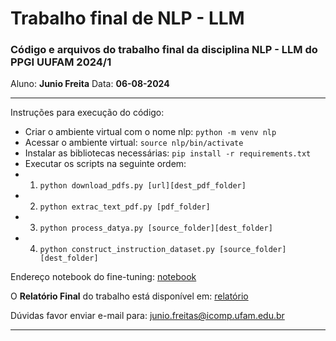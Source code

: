 # Trabalho final de NLP - LLM

### Código e arquivos do trabalho final da disciplina NLP - LLM do PPGI UUFAM 2024/1 

Aluno: **Junio Freita**
Data: **06-08-2024**

---

Instruções para execução do código:

- Criar o ambiente virtual com o nome nlp: `python -m venv nlp`
- Acessar o ambiente virtual: `source nlp/bin/activate`
- Instalar as bibliotecas necessárias: `pip install -r requirements.txt`
- Executar os scripts na seguinte ordem:
- 1. `python download_pdfs.py [url][dest_pdf_folder]`
- 2. `python extrac_text_pdf.py [pdf_folder]`
- 3. `python process_datya.py [source_folder][dest_folder]`
- 4. `python construct_instruction_dataset.py [source_folder][dest_folder]`


Endereço notebook do fine-tuning: [notebook](https://colab.research.google.com/drive/12SzVlFDMoXudh10r3AlhGkwjkAMv39OF#scrollTo=PW88AtmWNi0R)

O **Relatório Final** do trabalho está disponível em: [relatório](relatorio_trabfinal_junio.pdf) 


Dúvidas favor enviar e-mail para: junio.freitas@icomp.ufam.edu.br

---